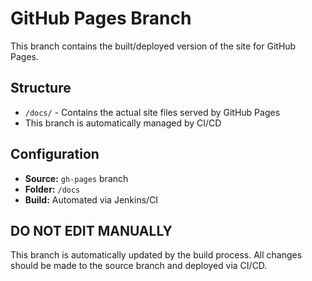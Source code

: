 # GitHub Pages Branch

This branch contains the built/deployed version of the site for GitHub Pages.

## Structure
- `/docs/` - Contains the actual site files served by GitHub Pages
- This branch is automatically managed by CI/CD

## Configuration
- **Source:** `gh-pages` branch
- **Folder:** `/docs`
- **Build:** Automated via Jenkins/CI

## DO NOT EDIT MANUALLY
This branch is automatically updated by the build process.
All changes should be made to the source branch and deployed via CI/CD.
